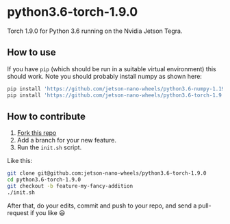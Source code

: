 # python3.6-torch-1.9.0

Torch 1.9.0 for Python 3.6 running on the Nvidia Jetson Tegra.


## How to use

If you have `pip` (which should be run in a suitable virtual environment) this should work. Note you should probably install numpy as shown here:

```sh
pip install 'https://github.com/jetson-nano-wheels/python3.6-numpy-1.19.4/releases/download/v0.0.1/numpy-1.19.4-cp36-cp36m-linux_aarch64.whl'
pip install 'https://github.com/jetson-nano-wheels/python3.6-torch-1.9.0/releases/download/v0.0.1/torch-1.9.0-cp36-cp36m-linux_aarch64.whl'
```


## How to contribute

  1. [Fork this repo](https://github.com/jetson-nano-wheels/python3.6-torch-1.9.0/fork)
  2. Add a branch for your new feature.
  3. Run the `init.sh` script.

Like this:

```sh
git clone git@github.com:jetson-nano-wheels/python3.6-torch-1.9.0
cd python3.6-torch-1.9.0
git checkout -b feature-my-fancy-addition
./init.sh
```

After that, do your edits, commit and push to your repo, and send a pull-request if you like 😃
